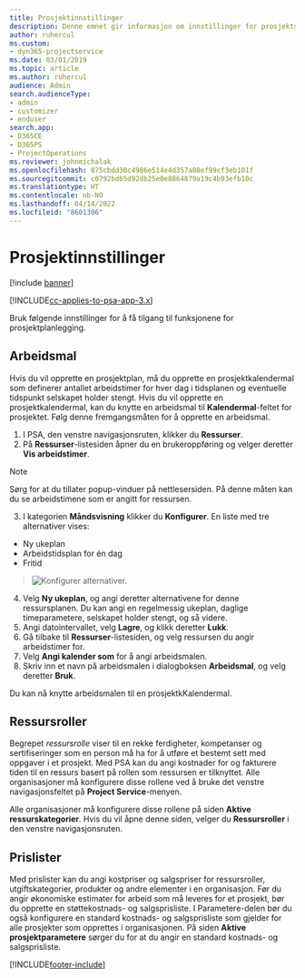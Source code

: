 ```yaml
---
title: Prosjektinnstillinger
description: Denne emnet gir informasjon om innstillinger for prosjektstyring.
author: ruhercul
ms.custom:
- dyn365-projectservice
ms.date: 03/01/2019
ms.topic: article
ms.author: ruhercul
audience: Admin
search.audienceType:
- admin
- customizer
- enduser
search.app:
- D365CE
- D365PS
- ProjectOperations
ms.reviewer: johnmichalak
ms.openlocfilehash: 075cbdd30c4986e514e4d357a08ef99cf3eb101f
ms.sourcegitcommit: c0792bd65d92db25e0e8864879a19c4b93efb10c
ms.translationtype: HT
ms.contentlocale: nb-NO
ms.lasthandoff: 04/14/2022
ms.locfileid: "8601306"
---
```

# <a name="project-settings"></a>Prosjektinnstillinger

[!include [banner](../includes/psa-now-project-operations.md)]

[!INCLUDE[cc-applies-to-psa-app-3.x](../includes/cc-applies-to-psa-app-3x.md)]

Bruk følgende innstillinger for å få tilgang til funksjonene for prosjektplanlegging.

## <a name="work-template"></a>Arbeidsmal

Hvis du vil opprette en prosjektplan, må du opprette en prosjektkalendermal som definerer antallet arbeidstimer for hver dag i tidsplanen og eventuelle tidspunkt selskapet holder stengt. Hvis du vil opprette en prosjektkalendermal, kan du knytte en arbeidsmal til **Kalendermal**-feltet for prosjektet. Følg denne fremgangsmåten for å opprette en arbeidsmal.

1. I PSA, den venstre navigasjonsruten, klikker du **Ressurser**. 
2. På **Ressurser**-listesiden åpner du en brukeroppføring og velger deretter **Vis arbeidstimer**.

  > [!NOTE]
  > Sørg for at du tillater popup-vinduer på nettlesersiden. På denne måten kan du se arbeidstimene som er angitt for ressursen.
  
3. I kategorien **Måndsvisning** klikker du **Konfigurer**. En liste med tre alternativer vises: 

  - Ny ukeplan
  - Arbeidstidsplan for én dag
  - Fritid

> ![Konfigurer alternativer.](media/project-13.png)

4. Velg **Ny ukeplan**, og angi deretter alternativene for denne ressursplanen. Du kan angi en regelmessig ukeplan, daglige timeparametere, selskapet holder stengt, og så videre.
5. Angi datointervallet, velg **Lagre**, og klikk deretter **Lukk**. 
6. Gå tilbake til **Ressurser**-listesiden, og velg ressursen du angir arbeidstimer for. 
7. Velg **Angi kalender som** for å angi arbeidsmalen. 
8. Skriv inn et navn på arbeidsmalen i dialogboksen **Arbeidsmal**, og velg deretter **Bruk**. 

Du kan nå knytte arbeidsmalen til en prosjektkKalendermal.

## <a name="resource-roles"></a>Ressursroller

Begrepet *ressursrolle* viser til en rekke ferdigheter, kompetanser og sertifiseringer som en person må ha for å utføre et bestemt sett med oppgaver i et prosjekt. Med PSA kan du angi kostnader for og fakturere tiden til en ressurs basert på rollen som ressursen er tilknyttet. Alle organisasjoner må konfigurere disse rollene ved å bruke det venstre navigasjonsfeltet på **Project Service**-menyen.

Alle organisasjoner må konfigurere disse rollene på siden **Aktive ressurskategorier**. Hvis du vil åpne denne siden, velger du **Ressursroller** i den venstre navigasjonsruten.

## <a name="price-lists"></a>Prislister

Med prislister kan du angi kostpriser og salgspriser for ressursroller, utgiftskategorier, produkter og andre elementer i en organisasjon. Før du angir økonomiske estimater for arbeid som må leveres for et prosjekt, bør du opprette en støttekostnads- og salgsprisliste. I Parametere-delen bør du også konfigurere en standard kostnads- og salgsprisliste som gjelder for alle prosjekter som opprettes i organisasjonen. På siden **Aktive prosjektparametere** sørger du for at du angir en standard kostnads- og salgsprisliste.


[!INCLUDE[footer-include](../includes/footer-banner.md)]
